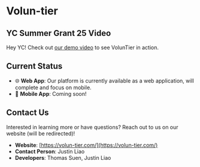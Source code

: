 # Volun-tier

## YC Summer Grant 25 Video
Hey YC! Check out [our demo video](https://youtu.be/6PaotRqz998?si=498oF0YqON4JCbrj) to see VolunTier in action.

## Current Status

- 🌐 **Web App**: Our platform is currently available as a web application, will complete and focus on mobile.
- 📱 **Mobile App**: Coming soon!

## Contact Us

Interested in learning more or have questions? Reach out to us on our website (will be redirected)!

- **Website**: [https://volun-tier.com/](https://volun-tier.com/)
- **Contact Person**: Justin Liao
- **Developers**: Thomas Suen, Justin Liao